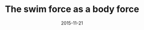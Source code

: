 ---
title: "The swim force as a body force"

# Authors. Comma separated list, e.g. `["Bob Smith", "David Jones"]`.
# authors = []

# Talk start and end times.
# End time can optionally be hidden by prefixing the line with `#`.
date: 2015-11-21
all_day: true

# Location of event.
location: "Boston, MA"

# Name of event and optional event URL.
event: "68th Annual Meeting of the APS Division of Fluid Dynamics"
event_url: "https://meetings.aps.org/Meeting/DFD15/Session/A23.2"
---